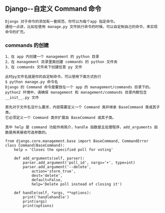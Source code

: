 ## Django--自定义 Command 命令

    Django 对于命令的添加有一套规范，你可以为每个app 指定命令。
    通俗一点讲，比如在使用 manage.py 文件执行命令的时候，可以自定制自己的命令，来实现命令的扩充。

### commands 的创建

    1、在 app 内创建一个 management 的 python 目录
    2、在 management 目录里面创建 commands 的 python 文件夹
    3、在 commands 文件夹下创建任意 py 文件
    
    此时py文件名就是你的自定制命令，可以使用下面方式执行
    $ python manage.py 命令名
    Django 的 Command 命令是要放在一个 app 的 management/commands 目录下的。
    python2 环境中，请确保 management 和 management/commands 目录内都包含 __init__.py 文件
    
    首先对于文件名没什么要求，内部需要定义一个 Command 类并继承 BaseCommand 类或其子类。
    它必须定义一个 Command 类并扩展自 BaseCommand 或其子类。

    其中 help 是 command 功能作用简介，handle 函数是主处理程序，add_arguments 函数是用来接收可选参数的。

    from django.core.management.base import BaseCommand, CommandError
    class Command(BaseCommand):
        help = 'Closes the specified poll for voting'

        def add_arguments(self, parser):
            parser.add_argument('poll_id', nargs='+', type=int)
            parser.add_argument('--delete',
                action='store_true',
                dest='delete',
                default=False,
                help='Delete poll instead of closing it')

        def handle(self, *args, **options):
            print('handlehandle')
            print(args)
            print(options)